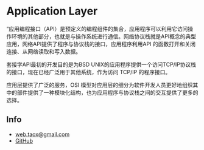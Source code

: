 # Application Layer

“应用编程接口（API）是预定义的编程组件的集合，应用程序可以利用它访问操作环境的其他部分，也就是与操作系统进行通信。网络协议栈就是API概念的典型应用，网络API提供了程序与协议栈的接口，应用程序利用API 的函数打开和关闭连接、从网络读取和写入数据。

套接字API最初的开发目的是为BSD UNIX的应用程序提供一个访问TCP/IP协议栈的接口，现在已经广泛用于其他系统，作为访问 TCP/IP 的程序接口。

应用层提供了广泛的服务，OSI 模型对应用层的细分为软件开发人员更好地组织其中的部件提供了一种模块化结构，也为应用程序与协议栈之间的交互提供了更多的选择。

## Info

* <web.taox@gmail.com>
* [GitHub](https://github.com/Tao-Quixote)
